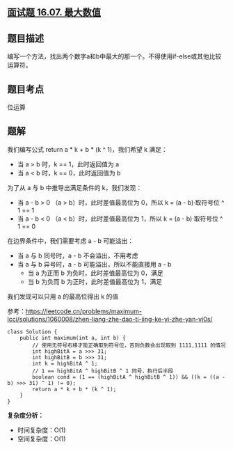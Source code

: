 ## [面试题 16.07. 最大数值](https://leetcode.cn/problems/maximum-lcci/description/)

## 题目描述

编写一个方法，找出两个数字a和b中最大的那一个。不得使用if-else或其他比较运算符。

## 题目考点

位运算

## 题解
 
我们编写公式 return a * k + b * (k ^ 1)，我们希望 k 满足：

- 当 a > b 时，k == 1，此时返回值为 a
- 当 a < b 时，k == 0，此时返回值为 b

为了从 a 与 b 中推导出满足条件的 k，我们发现：

- 当 a - b > 0 （a > b）时，此时差值最高位为 0，所以 k = (a - b)·取符号位 ^ 1 == 1
- 当 a - b < 0 （a < b）时，此时差值最高位为 1，所以 k = (a - b)·取符号位 ^ 1 == 0
  
在边界条件中，我们需要考虑 a - b 可能溢出：

- 当 a 与 b 同号时，a - b 不会溢出，不用考虑
- 当 a 与 b 异号时，a - b 可能溢出，所以不能直接用 a - b
  - 当 a 为正而 b 为负时，此时差值最高位为 0，满足
  - 当 b 为负而 b 为正时，此时差值最高位为 1，满足
  
我们发现可以只用 a 的最高位得出 k 的值
  
参考：https://leetcode.cn/problems/maximum-lcci/solutions/1060008/zhen-liang-zhe-dao-ti-jing-ke-yi-zhe-yan-vj0s/

```
class Solution {
    public int maximum(int a, int b) {
        // 使用无符号右移才能正确取到符号位，否则负数会出现取到 1111,1111 的情况
        int highBitA = a >>> 31;
        int highBitB = b >>> 31;
        int k = highBitA ^ 1;
        // 1 == highBitA ^ highBitB ^ 1 同号，执行后半段
        boolean cond = (1 == (highBitA ^ highBitB ^ 1)) && ((k = ((a - b) >>> 31) ^ 1) != 0);
        return a * k + b * (k ^ 1);
    }
}
```

**复杂度分析：**

- 时间复杂度：O(1)
- 空间复杂度：O(1) 
